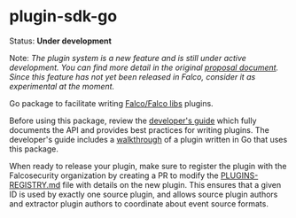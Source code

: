 # plugin-sdk-go

Status: **Under development**

Note: *The plugin system is a new feature and is still under active development. You can find more detail in the original [proposal document](https://github.com/falcosecurity/falco/blob/master/proposals/20210501-plugin-system.md). Since this feature has not yet been released in Falco, consider it as experimental at the moment.*

Go package to facilitate writing [Falco/Falco libs](https://deploy-preview-493--falcosecurity.netlify.app/docs/plugins) plugins.

Before using this package, review the [developer's guide](https://deploy-preview-493--falcosecurity.netlify.app/docs/plugins/developers_guide/) which fully documents the API and provides best practices for writing plugins. The developer's guide includes a [walkthrough](https://deploy-preview-493--falcosecurity.netlify.app/docs/plugins/developers_guide/#example-go-plugin-dummy) of a plugin written in Go that uses this package.

When ready to release your plugin, make sure to register the plugin with the Falcosecurity organization by creating a PR to modify the [PLUGINS-REGISTRY.md](https://github.com/falcosecurity/plugins/blob/master/plugins/PLUGINS-REGISTRY.md) file with details on the new plugin. This ensures that a given ID is used by exactly one source plugin, and allows source plugin authors and extractor plugin authors to coordinate about event source formats.


